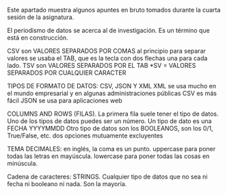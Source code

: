 Este apartado muestra algunos apuntes en bruto tomados durante la cuarta sesión de la asignatura. 

El periodismo de datos se acerca al de investigación. Es un término que está en construcción.

CSV son VALORES SEPARADOS POR COMAS
al principio para separar valores se usaba el TAB, que es la tecla con dos flechas una para cada lado.
TSV son VALORES SEPARADOS POR EL TAB
*SV = VALORES SEPARADOS POR CUALQUIER CARACTER 

TIPOS DE FORMATO DE DATOS: CSV, JSON Y XML
XML se usa mucho en el mundo empresarial y en algunas administraciones públicas
CSV es más fácil
JSON se usa para aplicaciones web

COLUMNS AND ROWS (FILAS). La primera fila suele tener el tipo de datos. Uno de los tipos de datos puedes ser un número. Un tipo de dato es una FECHA YYYYMMDD
Otro tipo de datos son los BOOLEANOS, son los 0/1, True/False, etc. dos opciones mutuamente excluyentes

TEMA DECIMALES: en inglés, la coma es un punto.
uppercase para poner todas las letras en mayúscula. lowercase para poner todas las cosas en minúscula. 

Cadena de caracteres: STRINGS. Cualquier tipo de datos que no sea ni fecha ni booleano ni nada. Son la mayoría. 
